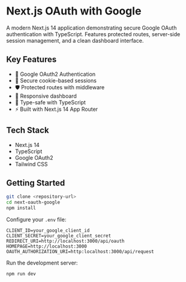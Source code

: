 # Next.js OAuth with Google

A modern Next.js 14 application demonstrating secure Google OAuth authentication with TypeScript. Features protected routes, server-side session management, and a clean dashboard interface.

## Key Features

- 🔐 Google OAuth2 Authentication
- 🍪 Secure cookie-based sessions
- 🛡️ Protected routes with middleware
- 📱 Responsive dashboard
- 🔄 Type-safe with TypeScript
- ⚡ Built with Next.js 14 App Router

## Tech Stack

- Next.js 14
- TypeScript
- Google OAuth2
- Tailwind CSS

## Getting Started

```bash
git clone <repository-url>
cd next-oauth-google
npm install
```

Configure your `.env` file:

```env
CLIENT_ID=your_google_client_id
CLIENT_SECRET=your_google_client_secret
REDIRECT_URI=http://localhost:3000/api/oauth
HOMEPAGE=http://localhost:3000
OAUTH_AUTHORIZATION_URI=http:localhost:3000/api/request
```

Run the development server:

```bash
npm run dev
```
